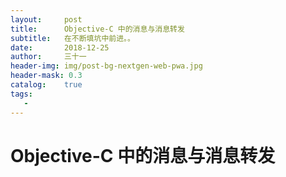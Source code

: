 ```yaml
---
layout:     post
title:      Objective-C 中的消息与消息转发
subtitle:   在不断填坑中前进。。
date:       2018-12-25
author:     三十一
header-img: img/post-bg-nextgen-web-pwa.jpg
header-mask: 0.3
catalog:    true
tags:
   - 
---
```


# Objective-C 中的消息与消息转发